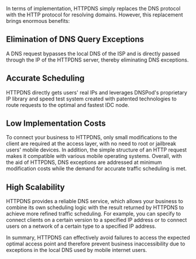 In terms of implementation, HTTPDNS simply replaces the DNS protocol with the HTTP protocol for resolving domains. However, this replacement brings enormous benefits:
## Elimination of DNS Query Exceptions
A DNS request bypasses the local DNS of the ISP and is directly passed through the IP of the HTTPDNS server, thereby eliminating DNS exceptions.

## Accurate Scheduling
HTTPDNS directly gets users' real IPs and leverages DNSPod's proprietary IP library and speed test system created with patented technologies to route requests to the optimal and fastest IDC node.

## Low Implementation Costs
To connect your business to HTTPDNS, only small modifications to the client are required at the access layer, with no need to root or jailbreak users' mobile devices. In addition, the simple structure of an HTTP request makes it compatible with various mobile operating systems. Overall, with the aid of HTTPDNS, DNS exceptions are addressed at minimum modification costs while the demand for accurate traffic scheduling is met.

## High Scalability
HTTPDNS provides a reliable DNS service, which allows your business to combine its own scheduling logic with the result returned by HTTPDNS to achieve more refined traffic scheduling. For example, you can specify to connect clients on a certain version to a specified IP address or to connect users on a network of a certain type to a specified IP address.

In summary, HTTPDNS can effectively avoid failures to access the expected optimal access point and therefore prevent business inaccessibility due to exceptions in the local DNS used by mobile internet users.



